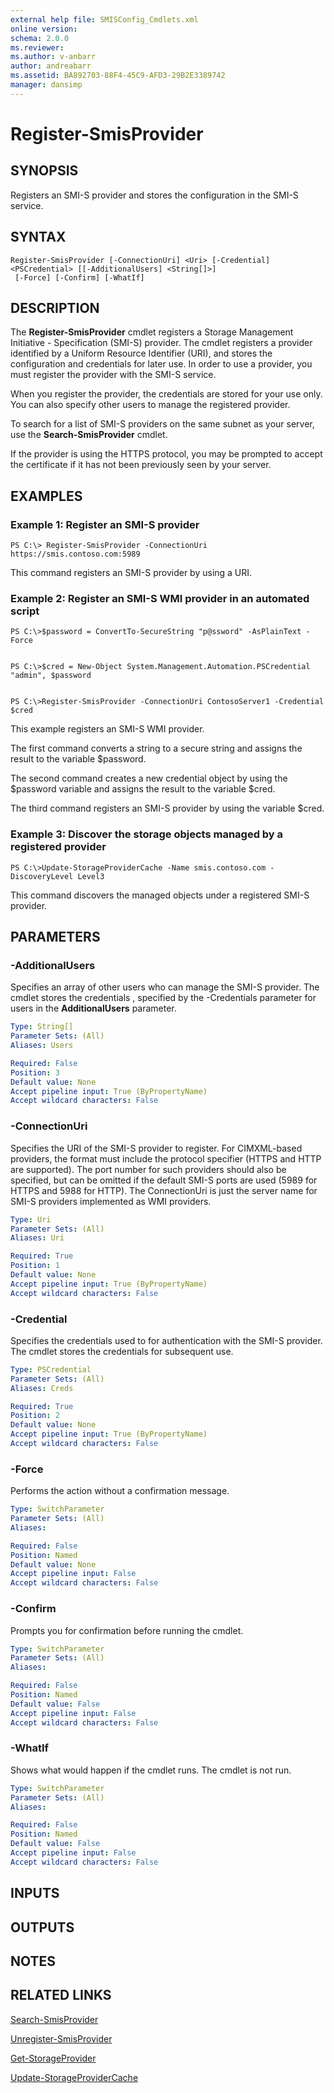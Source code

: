 ```yaml
---
external help file: SMISConfig_Cmdlets.xml
online version: 
schema: 2.0.0
ms.reviewer:
ms.author: v-anbarr
author: andreabarr
ms.assetid: BA892703-88F4-45C9-AFD3-29B2E3389742
manager: dansimp
---
```


# Register-SmisProvider

## SYNOPSIS
Registers an SMI-S provider and stores the configuration in the SMI-S service.

## SYNTAX

```
Register-SmisProvider [-ConnectionUri] <Uri> [-Credential] <PSCredential> [[-AdditionalUsers] <String[]>]
 [-Force] [-Confirm] [-WhatIf]
```

## DESCRIPTION
The **Register-SmisProvider** cmdlet registers a Storage Management Initiative - Specification (SMI-S) provider.
The cmdlet registers a provider identified by a Uniform Resource Identifier (URI), and stores the configuration and credentials for later use.
In order to use a provider, you must register the provider with the SMI-S service.

When you register the provider, the credentials are stored for your use only.
You can also specify other users to manage the registered provider.

To search for a list of SMI-S providers on the same subnet as your server, use the **Search-SmisProvider** cmdlet.

If the provider is using the HTTPS protocol, you may be prompted to accept the certificate if it has not been previously seen by your server.

## EXAMPLES

### Example 1: Register an SMI-S provider
```
PS C:\> Register-SmisProvider -ConnectionUri https://smis.contoso.com:5989
```

This command registers an SMI-S provider by using a URI.

### Example 2: Register an SMI-S WMI provider in an automated script
```
PS C:\>$password = ConvertTo-SecureString "p@ssword" -AsPlainText -Force 


PS C:\>$cred = New-Object System.Management.Automation.PSCredential "admin", $password


PS C:\>Register-SmisProvider -ConnectionUri ContosoServer1 -Credential $cred
```

This example registers an SMI-S WMI provider.

The first command converts a string to a secure string and assigns the result to the variable $password.

The second command creates a new credential object by using the $password variable and assigns the result to the variable $cred.

The third command registers an SMI-S provider by using the variable $cred.

### Example 3: Discover the storage objects managed by a registered provider
```
PS C:\>Update-StorageProviderCache -Name smis.contoso.com -DiscoveryLevel Level3
```

This command discovers the managed objects under a registered SMI-S provider.

## PARAMETERS

### -AdditionalUsers
Specifies an array of other users who can manage the SMI-S provider.
The cmdlet stores the credentials , specified by the -Credentials parameter for users in the **AdditionalUsers** parameter.

```yaml
Type: String[]
Parameter Sets: (All)
Aliases: Users

Required: False
Position: 3
Default value: None
Accept pipeline input: True (ByPropertyName)
Accept wildcard characters: False
```

### -ConnectionUri
Specifies the URI of the SMI-S provider to register.
For CIMXML-based providers, the format must include the protocol specifier (HTTPS and HTTP are supported).
The port number for such providers should also be specified, but can be omitted if the default SMI-S ports are used (5989 for HTTPS and 5988 for HTTP). 
The ConnectionUri is just the server name for SMI-S providers implemented as WMI providers.

```yaml
Type: Uri
Parameter Sets: (All)
Aliases: Uri

Required: True
Position: 1
Default value: None
Accept pipeline input: True (ByPropertyName)
Accept wildcard characters: False
```

### -Credential
Specifies the credentials used to for authentication with the SMI-S provider.
The cmdlet stores the credentials for subsequent use.

```yaml
Type: PSCredential
Parameter Sets: (All)
Aliases: Creds

Required: True
Position: 2
Default value: None
Accept pipeline input: True (ByPropertyName)
Accept wildcard characters: False
```

### -Force
Performs the action without a confirmation message.

```yaml
Type: SwitchParameter
Parameter Sets: (All)
Aliases: 

Required: False
Position: Named
Default value: None
Accept pipeline input: False
Accept wildcard characters: False
```

### -Confirm
Prompts you for confirmation before running the cmdlet.

```yaml
Type: SwitchParameter
Parameter Sets: (All)
Aliases: 

Required: False
Position: Named
Default value: False
Accept pipeline input: False
Accept wildcard characters: False
```

### -WhatIf
Shows what would happen if the cmdlet runs.
The cmdlet is not run.

```yaml
Type: SwitchParameter
Parameter Sets: (All)
Aliases: 

Required: False
Position: Named
Default value: False
Accept pipeline input: False
Accept wildcard characters: False
```

## INPUTS

## OUTPUTS

## NOTES

## RELATED LINKS

[Search-SmisProvider](./Search-SmisProvider.md)

[Unregister-SmisProvider](./Unregister-SmisProvider.md)

[Get-StorageProvider](../storage/Get-StorageProvider.md)

[Update-StorageProviderCache](../storage/Update-StorageProviderCache.md)

